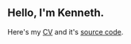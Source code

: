 ## Hello, I'm Kenneth.

Here's my [CV](https://github.com/Kenneth-Mitchell/things/blob/main/cv.pdf) and it's [source code](https://github.com/Kenneth-Mitchell/things/blob/main/cv.tex).

